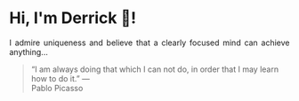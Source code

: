 # Hi, I'm Derrick 👋!
<p align="justify">I admire uniqueness and believe that a clearly focused mind can achieve anything...</p> 
<!-- #quote-start -->
<blockquote>&ldquo;I am always doing that which I can not do, in order that I may learn how to do it.&rdquo; &mdash; <footer>Pablo Picasso</footer></blockquote>
<!-- #quote-end -->
